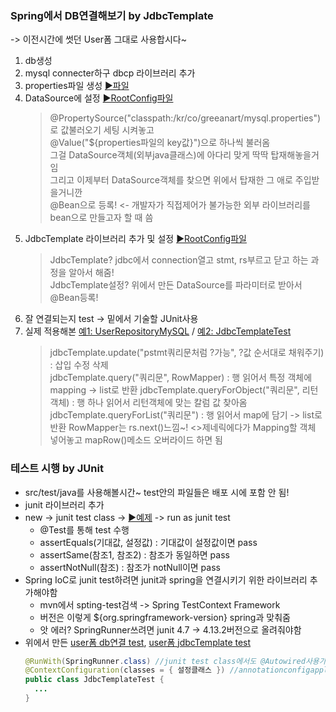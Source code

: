 ### Spring에서 DB연결해보기 by JdbcTemplate
-> 이전시간에 썻던 User폼 그대로 사용합시다~  
1. db생성
2. mysql connecter하구 dbcp 라이브러리 추가 
3. properties파일 생성 [▶파일](../220901_hello/src/main/java/kr/co/greenart/config/mysql.properties)
4. DataSource에 설정 [▶RootConfig파일](../220901_hello/src/main/java/kr/co/greenart/config/RootConfig.java)  
   > @PropertySource("classpath:/kr/co/greeanart/mysql.properties")로 값불러오기 세팅 시켜놓고  
   > @Value("${properties파일의 key값}")으로 하나씩 불러옴  
   > 그걸 DataSource객체(외부java클래스)에 아다리 맞게 딱딱 탑재해놓을거임  
   > 그리고 이제부터 DataSource객체를 찾으면 위에서 탑재한 그 애로 주입받을거니깐  
   > @Bean으로 등록! <- 개발자가 직접제어가 불가능한 외부 라이브러리를 bean으로 만들고자 할 때 씀  
5. JdbcTemplate 라이브러리 추가 및 설정 [▶RootConfig파일](../220901_hello/src/main/java/kr/co/greenart/config/RootConfig.java)
   > JdbcTemplate? jdbc에서 connection열고 stmt, rs부르고 닫고 하는 과정을 알아서 해줌!  
   > JdbcTemplate설정? 위에서 만든 DataSource를 파라미터로 받아서 @Bean등록!  
6. 잘 연결되는지 test -> 밑에서 기술할 JUnit사용
7. 실제 적용해본 [예1: UserRepositoryMySQL](../220901_hello/src/main/java/kr/co/greenart/model/UserRepositoryMySQL.java) / [예2: JdbcTemplateTest](../220901_hello/src/test/java/kr/co/greenart/JdbcTemplateTest.java)
   > jdbcTemplate.update("pstmt쿼리문처럼 ?가능", ?값 순서대로 채워주기) : 삽입 수정 삭제   
   > jdbcTemplate.query("쿼리문", RowMapper) : 행 읽어서 특정 객체에 mapping -> list로 반환
   > jdbcTemplate.queryForObject("쿼리문", 리턴객체) : 행 하나 읽어서 리턴객체에 맞는 칼럼 값 찾아옴
   > jdbcTemplate.queryForList("쿼리문") : 행 읽어서 map에 담기 -> list로 반환
   > RowMapper는 rs.next()느낌~! <>제네릭에다가 Mapping할 객체 넣어놓고 mapRow()메소드 오버라이드 하면 됨   

### 테스트 시행 by JUnit 
- src/test/java를 사용해볼시간~ test안의 파일들은 배포 시에 포함 안 됨!
- junit 라이브러리 추가
- new -> junit test class -> [▶예제](../220901_hello/src/test/java/kr/co/greenart/MyFirstTest.java) -> run as junit test
  - @Test를 통해 test 수행
  - assertEquals(기대값, 설정값) : 기대값이 설정값이면 pass
  - assertSame(참조1, 참조2) : 참조가 동일하면 pass
  - assertNotNull(참조) : 참조가 notNull이면 pass
- Spring IoC로 junit test하려면 junit과 spring을 연결시키기 위한 라이브러리 추가해야함
  - mvn에서 spting-test검색 -> Spring TestContext Framework
  - 버전은 이렇게 <version>${org.springframework-version}</version> spring과 맞춰줌
  - 앗 에러? SpringRunner쓰려면 junit 4.7 -> 4.13.2버전으로 올려줘야함
- 위에서 만든 [user폼 db연결 test](../220901_hello/src/test/java/kr/co/greenart/DataSourceTest.java), [user폼 jdbcTemplate test](../220901_hello/src/test/java/kr/co/greenart/JdbcTemplateTest.java)
  ```java
  @RunWith(SpringRunner.class) //junit test class에서도 @Autowired사용가능
  @ContextConfiguration(classes = { 설정클래스 }) //annotationconfigapplicationcontext("설정클래스")와 같은거임
  public class JdbcTemplateTest { 
    ... 
  }
  ```


